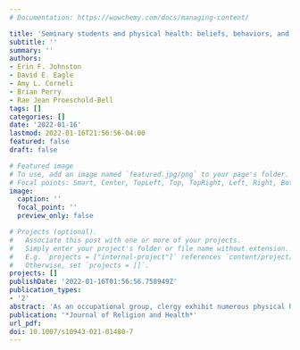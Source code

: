 ```yaml
---
# Documentation: https://wowchemy.com/docs/managing-content/

title: 'Seminary students and physical health: beliefs, behaviors, and barriers'
subtitle: ''
summary: ''
authors:
- Erin F. Johnston
- David E. Eagle
- Amy L. Corneli
- Brian Perry
- Rae Jean Proeschold-Bell
tags: []
categories: []
date: '2022-01-16'
lastmod: 2022-01-16T21:56:56-04:00
featured: false
draft: false

# Featured image
# To use, add an image named `featured.jpg/png` to your page's folder.
# Focal points: Smart, Center, TopLeft, Top, TopRight, Left, Right, BottomLeft, Bottom, BottomRight.
image:
  caption: ''
  focal_point: ''
  preview_only: false

# Projects (optional).
#   Associate this post with one or more of your projects.
#   Simply enter your project's folder or file name without extension.
#   E.g. `projects = ["internal-project"]` references `content/project/deep-learning/index.md`.
#   Otherwise, set `projects = []`.
projects: []
publishDate: '2022-01-16T01:56:56.758949Z'
publication_types:
- '2'
abstract: 'As an occupational group, clergy exhibit numerous physical health problems. Given the physical health problems faced by clergy, understanding where physical health falls within the priorities of seminary students, the ways students conceptualize physical health, and how seminary students do or do not attend to their physical health in the years immediately prior to becoming clergy, can inform intervention development for both seminary students and clergy. Moreover, understanding and shaping the health practices of aspiring clergy may be particularly impactful, with cascading effects, as clergy serve as important role models for their congregants. Drawing on 36 in-depth, qualitative interviews with first-year seminary students, this study examines the complex dynamics between religious frameworks related to physical health, explicit intentions to maintain healthy practices, and reported physical health behaviors. Our findings suggest that even students who deploy religious frameworks in relation to their physical health—and who, as a result, possess positive intentions to implement and maintain healthy behaviors—often report being unable to live up to their aspirations, especially in the face of barriers to health practices posed by the seminary program itself. After reviewing these findings, we offer suggestions for physical health focused interventions, including action and coping planning, which could be implemented at seminaries to reduce the intention–behavior gap and improve clergy health'
publication: '*Journal of Religion and Health*'
url_pdf: 
doi: 10.1007/s10943-021-01480-7
---
```

